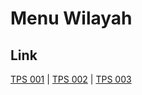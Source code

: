 # Menu Wilayah

## Link

[TPS 001](https://github.com/gigit-pemilu/pemilu-2024-91-papua/tree/main/pileg-dpr/hitung-suara/sub/91-papua/sub/15-waropen/sub/08-urei-faisei/sub/2012-ronggaiwa/sub/001-tps)
 | 
[TPS 002](https://github.com/gigit-pemilu/pemilu-2024-91-papua/tree/main/pileg-dpr/hitung-suara/sub/91-papua/sub/15-waropen/sub/08-urei-faisei/sub/2012-ronggaiwa/sub/002-tps)
 | 
[TPS 003](https://github.com/gigit-pemilu/pemilu-2024-91-papua/tree/main/pileg-dpr/hitung-suara/sub/91-papua/sub/15-waropen/sub/08-urei-faisei/sub/2012-ronggaiwa/sub/003-tps)

